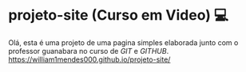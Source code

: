 # projeto-site (Curso em Video) 💻
 Olá, esta é uma projeto de uma pagina simples elaborada junto com o professor guanabara no curso de _GIT_ e _GITHUB_.
 https://william1mendes000.github.io/projeto-site/
